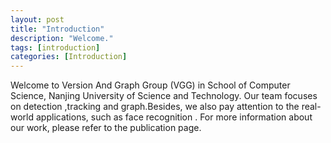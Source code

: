 ```yaml
---
layout: post
title: "Introduction"
description: "Welcome."
tags: [introduction]
categories: [Introduction]
---
```

Welcome to Version And Graph Group (VGG) in School of Computer Science, Nanjing University of Science and Technology. Our team focuses on detection ,tracking and graph.Besides, we also pay attention to the real-world applications, such as face recognition . For more information about our work, please refer to the publication page.

